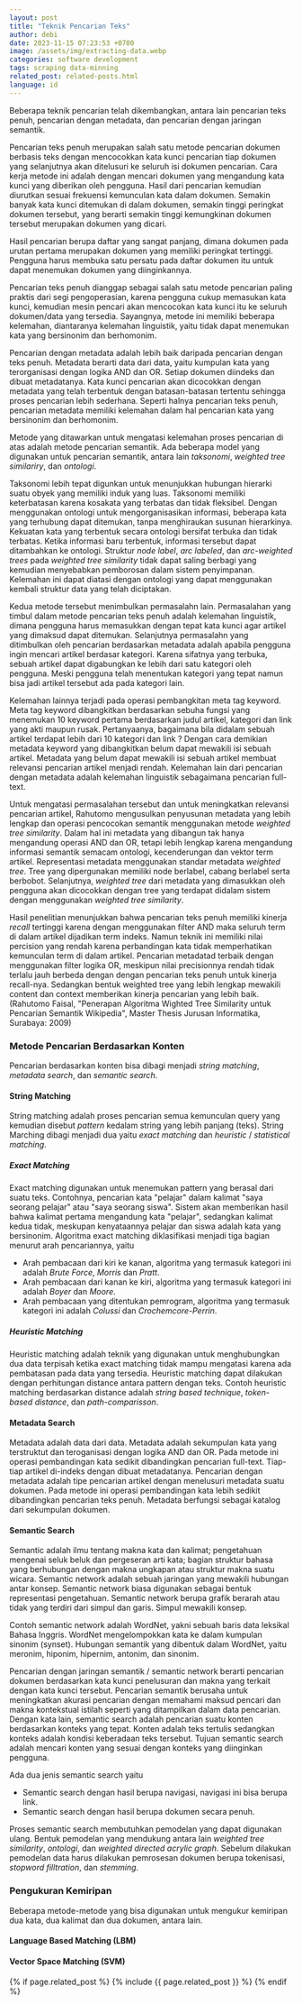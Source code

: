```yaml
---
layout: post
title: "Teknik Pencarian Teks"
author: debi
date: 2023-11-15 07:23:53 +0700
image: /assets/img/extracting-data.webp
categories: software development
tags: scraping data-minning
related_post: related-posts.html
language: id
---
```


Beberapa teknik pencarian telah dikembangkan, antara lain pencarian teks penuh, pencarian dengan metadata, dan pencarian dengan jaringan semantik.

Pencarian teks penuh merupakan salah satu metode pencarian dokumen berbasis teks dengan mencocokkan kata kunci pencarian tiap dokumen yang selanjutnya akan ditelusuri ke seluruh isi dokumen pencarian. Cara kerja metode ini adalah dengan mencari dokumen yang mengandung kata kunci yang diberikan oleh pengguna. Hasil dari pencarian kemudian diurutkan sesuai frekuensi kemunculan kata dalam dokumen. Semakin banyak kata kunci ditemukan di dalam dokumen, semakin tinggi peringkat dokumen tersebut, yang berarti semakin tinggi kemungkinan dokumen tersebut merupakan dokumen yang dicari.

Hasil pencarian berupa daftar yang sangat panjang, dimana dokumen pada urutan pertama merupakan dokumen yang memiliki peringkat tertinggi. Pengguna harus membuka satu persatu pada daftar dokumen itu untuk dapat menemukan dokumen yang diinginkannya.

Pencarian teks penuh dianggap sebagai salah satu metode pencarian paling praktis dari segi pengoperasian, karena pengguna cukup memasukan kata kunci, kemudian mesin pencari akan mencocokan kata kunci itu ke seluruh dokumen/data yang tersedia. Sayangnya, metode ini memiliki beberapa kelemahan, diantaranya kelemahan linguistik, yaitu tidak dapat menemukan kata yang bersinonim dan berhomonim.

Pencarian dengan metadata adalah lebih baik daripada pencarian dengan teks penuh. Metadata berarti data dari data, yaitu kumpulan kata yang terorganisasi dengan logika AND dan OR. Setiap dokumen diindeks dan dibuat metadatanya. Kata kunci pencarian akan dicocokkan dengan metadata yang telah terbentuk dengan batasan-batasan tertentu sehingga proses pencarian lebih sederhana. Seperti halnya pencarian teks penuh, pencarian metadata memiliki kelemahan dalam hal pencarian kata yang bersinonim dan berhomonim.

Metode yang ditawarkan untuk mengatasi kelemahan proses pencarian di atas adalah metode pencarian semantik. Ada beberapa model yang digunakan untuk pencarian semantik, antara lain *taksonomi*, *weighted tree similariry*, dan *ontologi*.

Taksonomi lebih tepat digunkan untuk menunjukkan hubungan hierarki suatu obyek yang memiliki induk yang luas. Taksonomi memiliki keterbatasan karena kosakata yang terbatas dan tidak fleksibel. Dengan menggunakan ontologi untuk mengorganisasikan informasi, beberapa kata yang terhubung dapat ditemukan, tanpa menghiraukan susunan hierarkinya. Kekuatan kata yang terbentuk secara ontologi bersifat terbuka dan tidak terbatas. Ketika informasi baru terbentuk, informasi tersebut dapat ditambahkan ke ontologi. Struktur *node label*, *arc labeled*, dan *arc-weighted trees* pada *weighted tree similarity* tidak dapat saling berbagi yang kemudian menyebabkan pemborosan dalam sistem penyimpanan. Kelemahan ini dapat diatasi dengan ontologi yang dapat menggunakan kembali struktur data yang telah diciptakan.

Kedua metode tersebut menimbulkan permasalahn lain. Permasalahan yang timbul dalam metode pencarian teks penuh adalah kelemahan linguistik, dimana pengguna harus memasukkan dengan tepat kata kunci agar artikel yang dimaksud dapat ditemukan. Selanjutnya permasalahn yang ditimbulkan oleh pencarian berdasarkan metadata adalah apabila pengguna ingin mencari artikel berdasar kategori. Karena sifatnya yang terbuka, sebuah artikel dapat digabungkan ke lebih dari satu kategori oleh pengguna. Meski pengguna telah menentukan kategori yang tepat namun bisa jadi artikel tersebut ada pada kategori lain.

Kelemahan lainnya terjadi pada operasi pembangkitan meta tag keyword. Meta tag keyword dibangkitkan berdasarkan sebuha fungsi yang menemukan 10 keyword pertama berdasarkan judul artikel, kategori dan link yang akti maupun rusak. Pertanyaanya, bagaimana bila didalam sebuah artikel terdapat lebih dari 10 kategori dan link ? Dengan cara demikian metadata keyword yang dibangkitkan belum dapat mewakili isi sebuah artikel. Metadata yang belum dapat mewakili isi sebuah artikel membuat relevansi pencarian artikel menjadi rendah. Kelemahan lain dari pencarian dengan metadata adalah kelemahan linguistik sebagaimana pencarian full-text.

Untuk mengatasi permasalahan tersebut dan untuk meningkatkan relevansi pencarian artikel, Rahutomo mengusulkan penyusunan metadata yang lebih lengkap dan operasi pencocokan semantik menggunakan metode *weighted tree similarity*. Dalam hal ini metadata yang dibangun tak hanya mengandung operasi AND dan OR, tetapi lebih lengkap karena mengandung informasi semantik semacam ontologi, kecenderungan dan vektor term artikel. Representasi metadata menggunakan standar metadata *weighted tree*. Tree yang dipergunakan memiliki node berlabel, cabang berlabel serta berbobot. Selanjutnya, *weighted tree* dari metadata yang dimasukkan oleh pengguna akan dicocokkan dengan tree yang terdapat didalam sistem dengan menggunakan *weighted tree similarity*.

Hasil penelitian menunjukkan bahwa pencarian teks penuh memiliki kinerja *recall* tertinggi karena dengan menggunakan filter AND maka seluruh term di dalam artikel dijadikan term indeks. Namun teknik ini memiliki nilai percision yang rendah karena perbandingan kata tidak memperhatikan kemunculan term di dalam artikel. Pencarian metadatad terbaik dengan menggunakan filter logika OR, meskipun nilai precisionnya rendah tidak terlalu jauh berbeda dengan dengan pencarian teks penuh untuk kinerja recall-nya. Sedangkan bentuk weighted tree yang lebih lengkap mewakili content dan context memberikan kinerja pencarian yang lebih baik. (Rahutomo Faisal, "Penerapan Algoritma Wighted Tree Similarity untuk Pencarian Semantik Wikipedia", Master Thesis Jurusan Informatika, Surabaya: 2009)

### Metode Pencarian Berdasarkan Konten
Pencarian berdasarkan konten bisa dibagi menjadi *string matching*, *metadata search*, dan *semantic search*.

#### String Matching
String matching adalah proses pencarian semua kemunculan query yang kemudian disebut *pattern* kedalam string yang lebih panjang (teks). String Marching dibagi menjadi dua yaitu *exact matching* dan *heuristic* / *statistical matching*.

##### Exact Matching
Exact matching digunakan untuk menemukan pattern yang berasal dari suatu teks. Contohnya, pencarian kata "pelajar" dalam kalimat "saya seorang pelajar" atau "saya seorang siswa". Sistem akan memberikan hasil bahwa kalimat pertama mengandung kata "pelajar", sedangkan kalimat kedua tidak, meskupan kenyataannya pelajar dan siswa adalah kata yang bersinonim. Algoritma exact matching diklasifikasi menjadi tiga bagian menurut arah pencariannya, yaitu 
- Arah pembacaan dari kiri ke kanan, algoritma yang termasuk kategori ini adalah *Brute Force*, *Morris* dan *Pratt*.
- Arah pembacaan dari kanan ke kiri, algoritma yang termasuk kategori ini adalah *Boyer* dan *Moore*.
- Arah pembacaan yang ditentukan pemrogram, algoritma yang termasuk kategori ini adalah *Colussi* dan *Crochemcore-Perrin*.

##### Heuristic Matching
Heuristic matching adalah teknik yang digunakan untuk menghubungkan dua data terpisah ketika exact matching tidak mampu mengatasi karena ada pembatasan pada data yang tersedia. Heuristic matching dapat dilakukan dengan perhitungan distance antara pattern dengan teks. Contoh heuristic matching berdasarkan distance adalah *string based technique*, *token-based distance*, dan *path-comparisson*. 

#### Metadata Search
Metadata adalah data dari data. Metadata adalah sekumpulan kata yang terstruktut dan teroganisasi dengan logika AND dan OR. Pada metode ini operasi pembandingan kata sedikit dibandingkan pencarian full-text. Tiap-tiap artikel di-indeks dengan dibuat metadatanya. Pencarian dengan metadata adalah tipe pencarian artikel dengan menelusuri metadata suatu dokumen. Pada metode ini operasi pembandingan kata lebih sedikit dibandingkan pencarian teks penuh. Metadata berfungsi sebagai katalog dari sekumpulan dokumen. 

#### Semantic Search
Semantic adalah ilmu tentang makna kata dan kalimat; pengetahuan mengenai seluk beluk dan pergeseran arti kata; bagian struktur bahasa yang berhubungan dengan makna ungkapan atau struktur makna suatu wicara. Semantic network adalah sebuah jaringan yang mewakili hubungan antar konsep. Semantic network biasa digunakan sebagai bentuk representasi pengetahuan. Semantic network berupa grafik berarah atau tidak yang terdiri dari simpul dan garis. Simpul mewakili konsep.

Contoh semantic network adalah WordNet, yakni sebuah baris data leksikal Bahasa Inggris. WordNet mengelompokkan kata ke dalam kumpulan sinonim (synset). Hubungan semantik yang dibentuk dalam WordNet, yaitu meronim, hiponim, hipernim, antonim, dan sinonim.

Pencarian dengan jaringan semantik / semantic network berarti pencarian dokumen berdasarkan kata kunci penelusuran dan makna yang terkait dengan kata kunci tersebut. Pencarian semantik berusaha untuk meningkatkan akurasi pencarian dengan memahami maksud pencari dan makna kontekstual istilah seperti yang ditampilkan dalam data pencarian. Dengan kata lain, semantic search adalah pencarian suatu konten berdasarkan konteks yang tepat. Konten adalah teks tertulis sedangkan konteks adalah kondisi keberadaan teks tersebut. Tujuan semantic search adalah mencari konten yang sesuai dengan konteks yang diinginkan pengguna.

Ada dua jenis semantic search yaitu
- Semantic search dengan hasil berupa navigasi, navigasi ini bisa berupa link.
- Semantic search dengan hasil berupa dokumen secara penuh.

Proses semantic search membutuhkan pemodelan yang dapat digunakan ulang. Bentuk pemodelan yang mendukung antara lain *weighted tree similarity*, *ontologi*, dan *weighted directed acrylic graph*. Sebelum dilakukan pemodelan data harus dilakukan pemrosesan dokumen berupa tokenisasi, *stopword filltration*, dan *stemming*.

### Pengukuran Kemiripan
Beberapa metode-metode yang bisa digunakan untuk mengukur kemiripan dua kata, dua kalimat dan dua dokumen, antara lain.

#### Language Based Matching (LBM)
#### Vector Space Matching (SVM)


{% if page.related_post %}
  {% include {{ page.related_post }} %}
{% endif %}